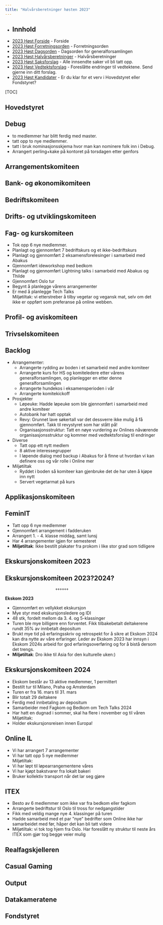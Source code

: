 ```yaml
---
title: "Halvårsberetninger høsten 2023"
---
```


- ## Innhold  
* [2023 Høst Forside](/wiki/online/generalforsamlingen/genfors2023h)   - Forside
* [2023 Høst Forretningsorden](/wiki/online/generalforsamlingen/genfors2023h/forretningsorden) - Forretningsorden
* [2023 Høst Dagsorden](/wiki/online/generalforsamlingen/genfors2023h/dagsorden) - Dagsorden for generalforsamlingen
* [2023 Høst Halvårsberetninger](/wiki/online/generalforsamlingen/genfors2023h/aarsberetninger) - Halvårsberetninger
* [2023 Høst Saksforslag](/wiki/online/generalforsamlingen/genfors2023h/saksforslag) - Alle innsendte saker vil bli tatt opp.
* [2023 Høst Vedtektsforslag](/wiki/online/generalforsamlingen/genfors2023h/vedtekstforslag) - Foreslåtte endringer til vedtektene. Send gjerne inn ditt forslag.
* [2023 Høst Kandidater](/wiki/online/generalforsamlingen/genfors2023h/valg) - Er du klar for et verv i Hovedstyret eller Fondstyret?


[TOC]


## Hovedstyret




## Debug
- to medlemmer har blitt ferdig med master.  
- tatt opp to nye medlemmer.  
- tatt i bruk nominasjonsskjema hvor man kan nominere folk inn i Debug.  
- Arrangert perling+kake på kontoret på torsdagen etter genfors

## Arrangementskomiteen  


## Bank- og økonomikomiteen  





## Bedriftskomiteen



## Drifts- og utviklingskomiteen



## Fag- og kurskomiteen

- Tok opp 6 nye medlemmer.   
- Planlagt og gjennomført 7 bedriftskurs og et ikke-bedriftskurs   
- Planlagt og gjennomført 2 eksamensforelesinger i samarbeid med Abakus   
- Gjennomført ideworkshop med bedkom   
- Planlagt og gjennomført Lightning talks i samarbeid med Abakus og Thilde   
- Gjennomført Oslo tur   
- Begynt å planlegge vårens arrangementer   
- Er med å planlegge Tech Talks   
Miljøtiltak: vi etterstreber å tilby vegetar og vegansk mat, selv om det ikke er oppført som preferanse på online webben.


## Profil- og aviskomiteen



## Trivselskomiteen


## Backlog    
- Arrangementer:
    - Arrangerte rydding av boden i et samarbeid med andre komiteer
    - Arrangerte kurs for HS og komiteledere etter vårens generalforsamlingen, og planlegger en etter denne generalforsamlingen
    - Arrangerte hundekos i eksamensperioden i vår
    - Arrangerte komitekickoff
- Prosjekter
    - Løpeuke: Hadde løpeuke som ble gjennomført i samarbeid med andre komiteer
    - Autobank har hatt opptak
    - Revy: Grunnet lave søkertall var det dessverre ikke mulig å få gjennomført. Takk til revystyret som har stått på!
    - Organisasjonsstruktur: Tatt en nøye vurdering av Onlines nåværende organisasjonsstruktur og kommer med vedtektsforslag til endringer
- Diverse
    - Tatt opp ett nytt medlem
    - 8 aktive interessegrupper
    - I løpende dialog med backup i Abakus for å finne ut hvordan vi kan definere oss og vår rolle i Online mer
- Miljøtiltak
    - Ryddet i boden så komiteer kan gjenbruke det de har uten å kjøpe inn nytt
    - Servert vegetarmat på kurs


## Applikasjonskomiteen

## FeminIT
- Tatt opp 6 nye medlemmer
- Gjennomført arrangement i fadderuken
- Arrangert 1. - 4. klasse middag, samt lunsj
- Har 4 arrangementer igjen for semesteret
- **Miljøtiltak**: Ikke bestilt plakater fra prokom i like stor grad som tidligere


## Ekskursjonskomiteen 2023
## Ekskursjonskomiteen 2023?2024?
                           ++++++


**Ekskom 2023**

- Gjennomført en vellykket ekskursjon
- Mye styr med ekskursjonsledere og IDI
- 48 stk, fordelt mellom da 3. 4. og 5-klassinger
- Turen ble mye billigere enn forventet. Fikk tilbakebetalt deltakerene rundt 35% av innbetalt depositum
- Brukt mye tid på erfaringsskriv og retrospekt for å sikre at Ekskom 2024 kan dra nytte av våre erfaringer. Leder av Ekskom 2023 har innsyn i Ekskom 2024s arbeid for god erfaringsoverføring og for å bistå dersom det trengs.
- **Miljøtiltak**: Dro ikke til Asia for den kulturelle uken:)

## Ekskursjonskomiteen 2024

- Ekskom består av 13 aktive medlemmer, 1 permittert  
- Bestilt tur til Milano, Praha og Amsterdam  
- Turen er fra 16. mars til 31. mars  
- Blir totalt 29 deltakere  
- Ferdig med innbetaling av depositum  
- Samarbeider med Fagkom og Bedkom om Tech Talks 2024  
- Har hatt en dugnad i sommer, skal ha flere i november og til våren  
Miljøtiltak:  
- Holder ekskursjonsreisen innen Europa!  

## Online IL
- Vi har arrangert 7 arrangementer  
- Vi har tatt opp 5 nye medlemmer   
Miljøtiltak:
- Vi har løpt til løpearrangementene våres  
- Vi har kjøpt bakstvarer fra lokalt bakeri    
- Bruker kollektiv transport når det lar seg gjøre  

## ITEX
- Besto av 6 medlemmer som ikke var fra bedkom eller fagkom
- Arrangerte bedriftstur til Oslo til tross for nedgangstider
- Fikk med veldig mange nye 4. klassinger på turen
- Hadde samarbeid med et par "nye" bedrifter som Online ikke har samarbeidet med før, håper det kan bli tatt videre
- Miljøtiltak: vi tok tog hjem fra Oslo. Har foreslått ny struktur til neste års ITEX som gjør tog begge veier mulig 


## Realfagskjelleren 



## Casual Gaming  



## Output


## Datakameratene





## Fondstyret